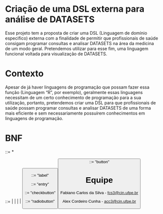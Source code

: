 # Criação de uma DSL externa para análise de DATASETS

Esse projeto tem a proposta de criar uma DSL (Linguagem de domínio especifico) externa com a finalidade de permitir que profissionais de saúde consigam programar consultas e analisar DATASETS na área da medicina de um modo geral. Pretendemos utilizar para esse fim, uma linguagem funcional voltada para visualização de DATASETS.

 # Contexto

Apesar de já haver linguagens de programação que possam fazer essa função (Linguagem “R”, por exemplo), geralmente essas linguagens necessitam de um certo conhecimento de programação para a sua utilização, portanto, pretendemos criar uma DSL para que profissionais de saúde possam programar consultas e analisar DATASETS de uma forma mais eficiente e sem necessariamente possuírem conhecimentos em linguagens de programação.

# BNF

<program> ::= <command>*
 
<command> ::= <label> | <entry> | <checkbutton> | <radiobutton> | <button>
 
<label> ::= "label" <string>
 
<entry> ::= "entry" <string>
 
<checkbutton> ::= "checkbutton" <string> <string>
 
<radiobutton> ::= "radiobutton" <string> <string> <string> <string>
 
<button> ::= "button" <string> <string>

# Equipe

Fabiano Carlos da Silva - fcs3@cin.ufpe.br

Alex Cordeiro Cunha - acc3@cin.ufpe.br
